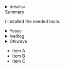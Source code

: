 
<details>
<summary>details>
 <summary> Summary </summary>

I installed the needed tools.
</details>	
	
 <details>
 <summary> Yosys </summary>
I installed Yosys using the following commands:
     
```
$ git clone https://github.com/YosysHQ/yosys.git
$ cd yosys-master 
$ sudo apt install make 
$ sudo apt-get install build-essential clang bison flex \
    libreadline-dev gawk tcl-dev libffi-dev git \
    graphviz xdot pkg-config python3 libboost-system-dev \
    libboost-python-dev libboost-filesystem-dev zlib1g-dev
$ make 
$ sudo make install
```
     
Below is the screenshot showing sucessful launch:
<img width="1048" alt="yosys" src="https://github.com/alwinshaju08/Alwin_iiitb_asic_class/assets/69166205/f14cb7e5-a5ec-4b89-93c5-823df2f8dd9e">
</details>
<details>  
<summary> Iverilog </summary>
    
I installed iverilog using the following command:
```
sudo apt-get install iverilog
```
Below is the screenshot showing sucessful launch:
<img width="1048" alt="iverilog" src="https://github.com/alwinshaju08/Alwin_iiitb_asic_class/assets/69166205/768ba79b-701b-4ec7-ba28-9b0aa8d4e851">
</details>
<details>  
    
<summary> Gtkwave </summary>
I installed iverilog using the following command:
```
sudo apt-get install gtkwave
```
Below is the screenshot showing sucessful launch:
<img width="1048" alt="gtkwave" src="https://github.com/alwinshaju08/Alwin_iiitb_asic_class/assets/69166205/a554ecec-7b1c-472a-83c1-ccc20e9a35d5">
</details>
</summary>

- Item A
- Item B
- Item C

</details>
